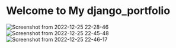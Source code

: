 # Welcome to My django_portfolio
![Screenshot from 2022-12-25 22-28-46](https://user-images.githubusercontent.com/115580685/209477833-88605193-5d79-42df-b750-18abb450bf81.png)
![Screenshot from 2022-12-25 22-45-48](https://user-images.githubusercontent.com/115580685/209477953-bf39da26-0662-4b73-a3be-34165ece31bd.png)
![Screenshot from 2022-12-25 22-46-17](https://user-images.githubusercontent.com/115580685/209477910-badcf0de-b0b6-40a7-b354-5920db478786.png)
